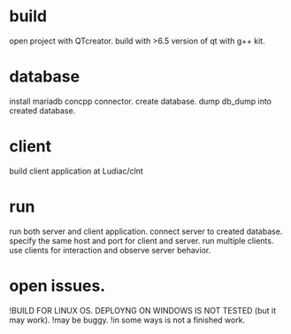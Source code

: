# build
open project with QTcreator. build with >6.5 version of qt with g++ kit.

# database
install mariadb concpp connector. create database. dump db_dump into created database.

# client
build client application at Ludiac/clnt

# run
run both server and client application. connect server to created database. specify the same host and port for client and server. run multiple clients. use clients for interaction and observe server behavior.

# open issues.
!BUILD FOR LINUX OS. DEPLOYNG ON WINDOWS IS NOT TESTED (but it may work).
!may be buggy.
!in some ways is not a finished work.

